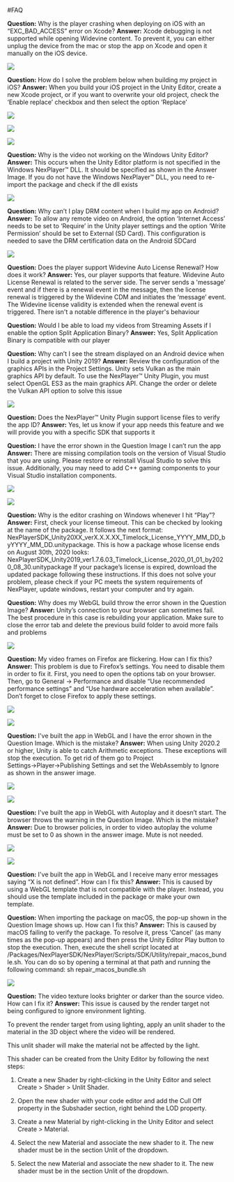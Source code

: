 #FAQ

**Question:** Why is the player crashing when deploying on iOS with an “EXC_BAD_ACCESS” error on Xcode?
**Answer:** Xcode debugging is not supported while opening Widevine content. To prevent it, you can either unplug the device from the mac or stop the app on Xcode and open it manually on the iOS device.

![](../assets/FAQ/fqa1.png)

**Question:** How do I solve the problem below when building my project in iOS?
**Answer:** When you build your iOS project in the Unity Editor, create a new Xcode project, or if you want to overwrite your old project, check the ‘Enable replace’ checkbox and then select the option ‘Replace’

![](../assets/FAQ/fqa2.png)

![](../assets/FAQ/fqa3.png)

![](../assets/FAQ/fqa4.png)

**Question:** Why is the video not working on the Windows Unity Editor?
**Answer:** This occurs when the Unity Editor platform is not specified in the  
Windows NexPlayer™ DLL. It should be specified as shown in the Answer Image. If you do not have the Windows NexPlayer™ DLL, you need to re-import the package and check if the dll exists

![](../assets/FAQ/fqa5.png)

**Question:** Why can’t I play DRM content when I build my app on Android?
**Answer:** To allow any remote video on Android, the option ‘Internet Access’ 
needs to be set to ‘Require’ in the Unity player settings and the option ‘Write Permission’ should be set to External (SD Card). This configuration is needed to save the DRM certification data on the Android SDCard

![](../assets/FAQ/fqa6.png)

**Question:** Does the player support Widevine Auto License Renewal? How does it work?
**Answer:** Yes, our player supports that feature. Widevine Auto License Renewal is related to the server side. The server sends a 'message' event and if there is a renewal event in the message, then the license renewal is triggered by the Widevine CDM and initiates the ‘message’ event. The Widevine license validity is extended when the renewal event is triggered. There isn't a notable difference in the player's behaviour

**Question:** Would I be able to load my videos from Streaming Assets if I enable the option Split Application Binary?
**Answer:** Yes, Split Application Binary is compatible with our player

**Question:** Why can’t I see the stream displayed on an Android device when I build a project with Unity 2019?
**Answer:** Review the configuration of the graphics APIs in the Project Settings. Unity sets Vulkan as the main graphics API by default. To use the NexPlayer™ Unity Plugin, you must select OpenGL ES3 as the main graphics API. Change the order or delete the Vulkan API option to solve this issue

![](../assets/FQA/fqa7.png)

**Question:** Does the NexPlayer™ Unity Plugin support license files to verify the app ID?
**Answer:** Yes, let us know if your app needs this feature and we will provide you with a specific SDK that supports it

**Question:** I have the error shown in the Question Image I can’t run the app
**Answer:** There are missing compilation tools on the version of Visual Studio that you are using. Please restore or reinstall Visual Studio to solve this issue. Additionally, you may need to add C++ gaming components to your Visual Studio installation components.

![](../assets/FAQ/fqa8.png)

![](../assets/FAQ/fqa9.png)

**Question:** Why is the editor crashing on Windows whenever I hit “Play”?
**Answer:** First, check your license timeout. This can be checked by looking at the name of the package. It follows the next format: NexPlayerSDK_Unity20XX_verX.X.X.XX_Timelock_License_YYYY_MM_DD_byYYYY_MM_DD.unitypackage. 
This is how a package whose license ends on August 30th, 2020 looks: NexPlayerSDK_Unity2019_ver1.7.6.03_Timelock_License_2020_01_01_by2020_08_30.unitypackage
If your package’s license is expired, download the updated package following these instructions.
If this does not solve your problem, please check if your PC meets the system requirements of NexPlayer, update windows, restart your computer and try again.

**Question:** Why does my WebGL build throw the error shown in the Question Image?
**Answer:** Unity’s connection to your browser can sometimes fail. The best procedure in this case is rebuilding your application. Make sure to close the error tab and delete the previous build folder to avoid more fails and problems

![](../assets/FAQ/fqa10.png)

**Question:** My video frames on Firefox are flickering. How can I fix this?
**Answer:** This problem is due to Firefox’s settings. You need to disable them in order to fix it.
First, you need to open the options tab on your browser.
Then, go to General → Performance and disable “Use recommended performance settings” and “Use hardware acceleration when available”. Don’t forget to close Firefox to apply these settings.

![](../assets/FAQ/fqa11.png)

![](../assets/FAQ/fqa12.png)

**Question:** I've built the app in WebGL and I have the error shown in the Question Image. Which is the mistake?
**Answer:** When using Unity 2020.2 or higher, Unity is able to catch Arithmetic exceptions. These exceptions will stop the execution. To get rid of them go to Project Settings→Player→Publishing Settings and set the WebAssembly to Ignore as shown in the answer image.

![](../assets/FAQ/fqa13.png)

![](../assets/FAQ/fqa14.png)

**Question:** I've built the app in WebGL with Autoplay and it doesn’t start. The browser throws the warning in the Question Image. Which is the mistake?
**Answer:** Due to browser policies, in order to video autoplay the volume must be set to 0 as shown in the answer image. Mute is not needed.

![](../assets/FAQ/fqa15.png)

![](../assets/FAQ/fqa16.png)

**Question:** I've built the app in WebGL and I receive many error messages saying “X is not defined”. How can I fix this?
**Answer:** This is caused by using a WebGL template that is not compatible with the player. Instead, you should use the template included in the package or make your own template.

**Question:** When importing the package on macOS, the pop-up shown in the Question Image shows up. How can I fix this?
**Answer:** This is caused by macOS failing to verify the package. To resolve it, press 'Cancel' (as many times as the pop-up appears) and then press the Unity Editor Play button to stop the execution. Then, execute the shell script located at /Packages/NexPlayerSDK/NexPlayer/Scripts/SDK/Utility/repair_macos_bundle.sh. You can do so by opening a terminal at that path and running the following command:
sh repair_macos_bundle.sh

![](../assets/FAQ/fqa17.png)

**Question:** The video texture looks brighter or darker than the source video. How can I fix it?
**Answer:** This issue is caused by the render target not being configured to ignore environment lighting.

To prevent the render target from using lighting, apply an unlit shader to the material in the 3D object where the video will be rendered.

This unlit shader will make the material not be affected by the light.

This shader can be created from the Unity Editor by following the next steps:

1. Create a new Shader by right-clicking in the Unity Editor and select Create > Shader > Unlit Shader.

2. Open the new shader with your code editor and add the Cull Off property in the Subshader section, right behind the LOD property.

3. Create a new Material by right-clicking in the Unity Editor and select Create > Material.

4. Select the new Material and associate the new shader to it. The new shader must be in the section Unlit of the dropdown.

5. Select the new Material and associate the new shader to it. The new shader must be in the section Unlit of the dropdown.

